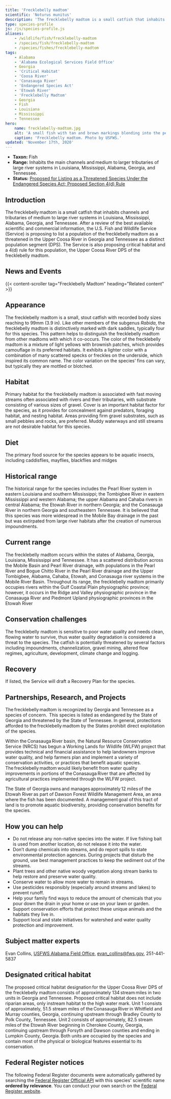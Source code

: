```yaml
---
title: 'Frecklebelly madtom'
scientific: 'Noturus munitus'
description: 'The frecklebelly madtom is a small catfish that inhabits channels and tributaries of medium to large river systems in Louisiana, Mississippi, Alabama, Georgia, and Tennessee.' 
type: species-profile
js: /js/species-profile.js
aliases:
    - /wildlife/fish/frecklebelly-madtom
    - /species/fish/frecklebelly-madtom
    - /species/fishes/frecklebelly-madtom
tags:
    - Alabama
    - 'Alabama Ecological Services Field Office'
    - Georgia
    - 'Critical Habitat'
    - 'Coosa River'
    - 'Conasauga River'
    - 'Endangered Species Act'
    - 'Etowah River'
    - 'Frecklebelly Madtom'
    - Georgia
    - Fish
    - Louisiana 
    - Mississippi 
    - Tennessee
hero:
    name: frecklebelly-madtom.jpg
    alt: 'A small fish with tan and brown markings blending into the pebble substrate.'
    caption: 'Frecklebelly madtom. Photo by USFWS.'
updated: 'November 17th, 2020'
---
```


- **Taxon:** Fish
- **Range:** Inhabits the main channels and medium to larger tributaries of large river systems in Louisiana, Mississippi, Alabama, Georgia, and Tennessee. 
- **Status:** [Proposed for Listing as a Threatened Species Under the Endangered Species Act; Proposed Section 4(d) Rule](/news/2020/11/service-proposes-to-list-population-of-frecklebelly-madtom-as-threatened-under-endangered-species-act/)

## Introduction

The frecklebelly madtom is a small catfish that inhabits channels and tributaries of medium to large river systems in Louisiana, Mississippi, Alabama, Georgia, and Tennessee. After a review of the best available scientific and commercial information, the U.S. Fish and Wildlife Service (Service) is proposing to list a population of the frecklebelly madtom as a threatened in the Upper Coosa River in Georgia and Tennessee as a distinct population segment (DPS).  The Service is also proposing critical habitat and a 4(d) rule for this population, the Upper Coosa River DPS of the frecklebelly madtom.

## News and Events

{{< content-scroller tag="Frecklebelly Madtom" heading="Related content" >}}

## Appearance

The frecklebelly madtom is a small, stout catfish with recorded body sizes reaching to 99mm (3.9 in). Like other members of the subgenus *Rabida*, the frecklebelly madtom is distinctively marked with dark saddles, typically four for this species. This pattern helps to distinguish the frecklebelly madtom from other madtoms with which it co-occurs. The color of the frecklebelly madtom is a mixture of light yellows with brownish patches, which provides camouflage in its preferred habitats. It exhibits a lighter color with a combination of many scattered specks or freckles on the underside, which inspired its common name. The color variation on the species’ fins can vary, but typically they are mottled or blotched.  

## Habitat

Primary habitat for the frecklebelly madtom is associated with fast moving streams often associated with rivers and their tributaries, with substrate consisting of various sizes of gravel. Cover is an important habitat factor for the species, as it provides for concealment against predators, foraging habitat, and nesting habitat. Areas providing firm gravel substrates, such as small pebbles and rocks, are preferred. Muddy waterways and still streams are not desirable habitat for this species.

## Diet

The primary food source for the species appears to be aquatic insects, including caddisflies, mayflies, blackflies and midges 

## Historical range

The historical range for the species includes the Pearl River system in eastern Louisiana and southern Mississippi; the Tombigbee River in eastern Mississippi and western Alabama; the upper Alabama and Cahaba rivers in central Alabama; the Etowah River in northern Georgia; and the Conasauga River in northern Georgia and southeastern Tennessee. It is believed that this species was  more widespread in the Mobile Bay drainage in the past but was extirpated from large river habitats after the creation of numerous impoundments. 

## Current range

The frecklebelly madtom occurs within the states of Alabama, Georgia, Louisiana, Mississippi and Tennessee. It has a scattered distribution across the Mobile Basin and Pearl River drainage, with populations in the Pearl River and Bogue Chitto River in the Pearl River drainage and the Upper Tombigbee, Alabama, Cahaba, Etowah, and Conasauga river systems in the Mobile River Basin. Throughout its range, the frecklebelly madtom primarily occupies rivers within the Gulf Coastal Plain physiographic province; however, it occurs in the Ridge and Valley physiographic province in the Conasauga River and Piedmont Upland physiographic provinces in the Etowah River

## Conservation challenges

The frecklebelly madtom is sensitive to poor water quality and needs clean, flowing water to survive, thus water quality degradation is considered a threat to the species. The catfish is potentially threatened by several factors including impoundments, channelization, gravel mining, altered flow regimes, agriculture, development, climate change and logging.  

## Recovery 

If listed, the Service will draft a Recovery Plan for the species. 

## Partnerships, Research, and Projects 

The frecklebelly madtom is recognized by Georgia and Tennessee as a species of concern.  This species is listed as endangered by the State of Georgia and threatened by the State of Tennessee. In general, protections afforded to the frecklebelly madtom by the States prohibit direct exploitation of the species.  

Within the Conasauga River basin, the Natural Resource Conservation Service (NRCS) has begun a Working Lands for Wildlife (WLFW) project that provides technical and financial assistance to help landowners improve water quality, and help farmers plan and implement a variety of conservation activities, or practices that benefit aquatic species.  The frecklebelly madtom would likely benefit from water quality improvements in portions of the Conasauga River that are affected by agricultural practices implemented through the WLFW project.    

The State of Georgia owns and manages approximately 12 miles of the Etowah River as part of Dawson Forest Wildlife Management Area, an area where the fish has been documented.  A  management goal of this tract of land is to promote aquatic biodiversity, providing conservation benefits for the species.  

## How you can help

- Do not release any non-native species into the water. If live fishing bait is used from another location, do not release it into the water. 
- Don’t dump chemicals into streams, and do report spills to state environmental protection agencies. During projects that disturb the ground, use best management practices to keep the sediment out of the streams. 
- Plant trees and other native woody vegetation along stream banks to help restore and preserve water quality. 
- Conserve water to allow more water to remain in streams. 
- Use pesticides responsibly (especially around streams and lakes) to prevent runoff. 
- Help your family find ways to reduce the amount of chemicals that you pour down the drain in your home or use on your lawn or garden. 
- Support conservation efforts that protect these unique animals and the habitats they live in. 
- Support local and state initiatives for watershed and water quality protection and improvement. 

## Subject matter experts

Evan Collins, [USFWS Alabama Field Office](https://www.fws.gov/daphne/), [evan_collins@fws.gov](mailto:evan_collins@fws.gov), 251-441-5837 

## Designated critical habitat

The proposed critical habitat designation for the Upper Coosa River DPS of the frecklebelly madtom consists of approximately 134 stream miles in two units in Georgia and Tennessee. Proposed critical habitat does not include riparian areas, only instream habitat to the high water mark.  Unit 1 consists of approximately, 51.5 stream miles of the Conasauga River in Whitfield and Murray counties, Georgia, continuing upstream through Bradley County to Polk County, Tennessee. Unit 2 consists of approximately, 82.5 stream miles of the Etowah River beginning in Cherokee County, Georgia,  continuing upstream through Forsyth and Dawson counties and ending in Lumpkin County, Georgia. Both units are occupied by the species and contain most of the physical or biological features essential to its conservation.  

## Federal Register notices

The following Federal Register documents were automatically gathered by searching the [Federal Register Official API](https://www.federalregister.gov/blog/learn/developers) with this species' scientific name **ordered by relevance**. You can conduct your own search on the [Federal Register website](https://www.federalregister.gov/articles/search).
